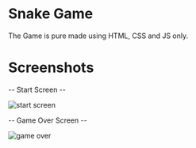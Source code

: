 # Snake Game
 The Game is pure made using HTML, CSS and JS only.
 
# Screenshots

  -- Start Screen --
  
   ![start screen](https://user-images.githubusercontent.com/129970255/230886083-3e5c2e57-3921-4a70-b666-64ae7ccebd8e.jpg)
   
  -- Game Over Screen --
  
   ![game over](https://user-images.githubusercontent.com/129970255/230886137-2eac071b-25f4-446d-a27c-72d1dca9df22.jpg)
  
